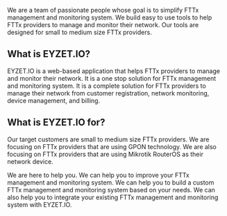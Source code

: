 We are a team of passionate people whose goal is to simplify FTTx management and monitoring system. We build easy to use tools to help FTTx providers to manage and monitor their network. Our tools are designed for small to medium size FTTx providers.

## What is EYZET.IO?

EYZET.IO is a web-based application that helps FTTx providers to manage and monitor their network. It is a one stop solution for FTTx management and monitoring system. It is a complete solution for FTTx providers to manage their network from customer registration, network monitoring, device management, and billing.

## What is EYZET.IO for?

Our target customers are small to medium size FTTx providers. We are focusing on FTTx providers that are using GPON technology. We are also focusing on FTTx providers that are using Mikrotik RouterOS as their network device.

We are here to help you. We can help you to improve your FTTx management and monitoring system. We can help you to build a custom FTTx management and monitoring system based on your needs. We can also help you to integrate your existing FTTx management and monitoring system with EYZET.IO.

